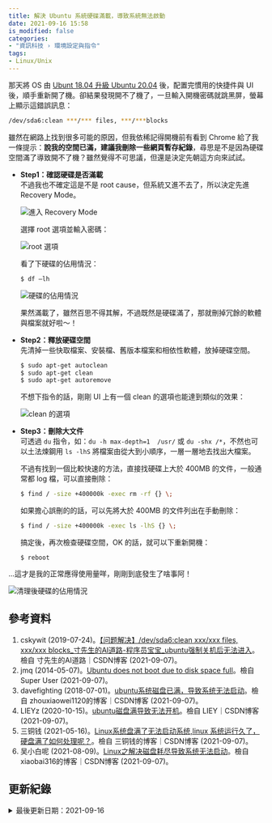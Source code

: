 ```yaml
---
title: 解決 Ubuntu 系統硬碟滿載，導致系統無法啟動
date: 2021-09-16 15:58
is_modified: false
categories:
- "資訊科技 › 環境設定與指令"
tags:
- Linux/Unix 
--- 
```


那天將 OS 由 [Ubunt 18.04 升級 Ubuntu 20.04](/Upgrade-Ubuntu) 後，配置完慣用的快捷件與 UI 後，順手重新開了機。卻結果發現開不了機了，一旦輸入開機密碼就跳黑屏，螢幕上顯示這錯誤訊息：
  
```bash
/dev/sda6:clean ***/*** files, ***/***blocks
```
<!--more-->

<p class="paragraph-spacing"></p>

雖然在網路上找到很多可能的原因，但我依稀記得開機前有看到 Chrome 給了我一條提示：**說我的空間已滿，建議我刪除一些網頁暫存紀錄**，尋思是不是因為硬碟空間滿了導致開不了機？雖然覺得不可思議，但還是決定先朝這方向來試試。

- **Step1：確認硬碟是否滿載**  
    不過我也不確定這是不是 root cause，但系統又進不去了，所以決定先進 Recovery Mode。
    <p class="illustration">
        <img src="https://i.imgur.com/8knMlcs.png" alt="進入 Recovery Mode">
    </p>
    
    選擇 root 選項並輸入密碼：
    <p class="illustration">
        <img src="https://i.imgur.com/l55nGN7.png" alt="root 選項">
    </p>
    
    看了下硬碟的佔用情況：
    ```bash
    $ df –lh 
    ```
    <p class="illustration">
        <img src="https://i.imgur.com/BtWNLaj.png" alt="硬碟的佔用情況">
    </p>
    
    果然滿載了，雖然百思不得其解，不過既然是硬碟滿了，那就刪掉冗餘的軟體與檔案就好啦～！
    
    <p class="paragraph-spacing"></p>
    
- **Step2：釋放硬碟空間**  
    先清掉一些快取檔案、安裝檔、舊版本檔案和相依性軟體，放掉硬碟空間。 
    ```bash
    $ sudo apt-get autoclean
    $ sudo apt-get clean
    $ sudo apt-get autoremove
    ```
    <p class="paragraph-spacing"></p>
    
    不想下指令的話，剛剛 UI 上有一個 clean 的選項也能達到類似的效果：
    <p class="illustration">
        <img src="https://i.imgur.com/WtjAZvG.png" alt="clean 的選項">
    </p>
    
- **Step3：刪除大文件**   
    可透過 `du` 指令，如：`du -h max-depth=1  /usr/` 或 `du -shx /*`，不然也可以土法煉鋼用 `ls -lhS` 將檔案由從大到小順序，一層一層地去找出大檔案。
    
    不過有找到一個比較快速的方法，直接找硬碟上大於 400MB 的文件，一般通常都 log 檔，可以直接刪除： 
    ```bash
    $ find / -size +400000k -exec rm -rf {} \;
    ```
        
    <p class="paragraph-spacing"></p>
    
    如果擔心誤刪的的話，可以先將大於 400MB 的文件列出在手動刪除：
    ```bash
    $ find / -size +400000k -exec ls -lhS {} \;
    ```
        
    <p class="paragraph-spacing"></p>
       
    搞定後，再次檢查硬碟空間，OK 的話，就可以下重新開機：
    ```
    $ reboot
    ```
    <p class="paragraph-spacing"></p>
    
...這才是我的正常應得使用量咩，剛剛到底發生了啥事阿！
<p class="illustration">
    <img src="https://i.imgur.com/Hrv4vHV.png" alt="清理後硬碟的佔用情況">
</p>



## 參考資料 
1. cskywit (2019-07-24)。[【问题解决】/dev/sda6:clean xxx/xxx files, xxx/xxx blocks_寸先生的AI道路-程序员宝宝_ubuntu强制关机后无法进入](https://www.cxybb.com/article/cskywit/97142880)。檢自 寸先生的AI道路｜CSDN博客 (2021-09-07)。
2. jmq (2014-05-07)。[Ubuntu does not boot due to disk space full](https://superuser.com/questions/750782/ubuntu-does-not-boot-due-to-disk-space-full)。檢自 Super User (2021-09-07)。
3. davefighting (2018-07-01)。[ubuntu系统磁盘已满，导致系统无法启动](https://blog.csdn.net/zhouxiaowei1120/article/details/80872905?utm_medium=distribute.pc_relevant.none-task-blog-2%7Edefault%7EBlogCommendFromMachineLearnPai2%7Edefault-1.essearch_pc_relevant&depth_1-utm_source=distribute.pc_relevant.none-task-blog-2%7Edefault%7EBlogCommendFromMachineLearnPai2%7Edefault-1.essearch_pc_relevant)。檢自 zhouxiaowei1120的博客｜CSDN博客 (2021-09-07)。
4. LIEYz (2020-10-15)。[ubuntu磁盘满导致无法开机](https://blog.csdn.net/qq_18998145/article/details/109091091)。檢自 LIEY｜CSDN博客 (2021-09-07)。
5. 三铜钱 (2021-05-16)。[Linux系统盘满了无法启动系统,linux 系统运行久了，硬盘满了如何处理呢？](https://blog.csdn.net/weixin_33402252/article/details/116985928?utm_medium=distribute.pc_relevant.none-task-blog-2%7Edefault%7EBlogCommendFromBaidu%7Edefault-7.essearch_pc_relevant&depth_1-utm_source=distribute.pc_relevant.none-task-blog-2%7Edefault%7EBlogCommendFromBaidu%7Edefault-7.essearch_pc_relevant)。檢自 三铜钱的博客｜CSDN博客 (2021-09-07)。
6. 吴小白呢 (2021-08-09)。[Linux之解决磁盘耗尽导致系统无法启动](https://blog.csdn.net/xiaobai316/article/details/119535325?utm_medium=distribute.pc_relevant.none-task-blog-2~default~baidujs_title~default-1.essearch_pc_relevant&spm=1001.2101.3001.4242)。檢自 xiaobai316的博客｜CSDN博客 (2021-09-07)。



## 更新紀錄
<details class="update_stamp">
  <summary>最後更新日期：2021-09-16</summary>
  <ul>
    <li>2021-09-16 發布</li>
    <li>2021-09-07 完稿</li>
    <li>2021-09-07 起稿</li>
  </ul>
</details>